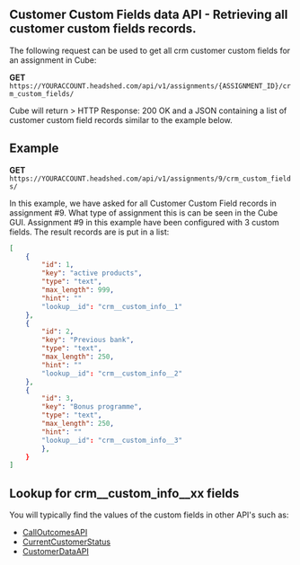 ## Customer Custom Fields data API - Retrieving all customer custom fields records.
The following request can be used to get all crm customer custom fields for an assignment in Cube:

**GET** ```https://YOURACCOUNT.headshed.com/api/v1/assignments/{ASSIGNMENT_ID}/crm_custom_fields/```

Cube will return > HTTP Response: 200 OK and a JSON containing a list of customer custom field records similar to the example below.


## Example

**GET** ```https://YOURACCOUNT.headshed.com/api/v1/assignments/9/crm_custom_fields/```

In this example, we have asked for all Customer Custom Field records in assignment #9. What type of assignment this is can be seen in the Cube GUI.
Assignment #9 in this example have been configured with 3 custom fields.
The result records are is put in a list:

```json  
[
    {
        "id": 1,
        "key": "active products",
        "type": "text",
        "max_length": 999,
        "hint": ""
        "lookup__id": "crm__custom_info__1"        
    },
    {
        "id": 2,
        "key": "Previous bank",
        "type": "text",
        "max_length": 250,
        "hint": ""
        "lookup__id": "crm__custom_info__2"
    },
    {
        "id": 3,
        "key": "Bonus programme",
        "type": "text",
        "max_length": 250,
        "hint": ""
        "lookup__id": "crm__custom_info__3"    
        },
    }    
]
  ```
## Lookup for crm__custom_info__xx fields
You will typically find the values of the custom fields in other API's such as:
*  [CallOutcomesAPI](https://github.com/Headshed/cube-integration/blob/master/CallOutcomesAPI.md "Call Outcomes API")
*  [CurrentCustomerStatus](https://github.com/Headshed/cube-integration/blob/master/CurrentCustomerStatus.md "Current Customer Status")
*  [CustomerDataAPI](https://github.com/Headshed/cube-integration/blob/master/CustomerDataApi.md "Customer Data API")
